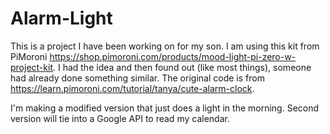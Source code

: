 # Alarm-Light
This is a project I have been working on for my son. I am using this kit from PiMoroni https://shop.pimoroni.com/products/mood-light-pi-zero-w-project-kit. I had the idea and then found out (like most things), someone had already done something similar. The original code is from https://learn.pimoroni.com/tutorial/tanya/cute-alarm-clock.

I'm making a modified version that just does a light in the morning. Second version will tie into a Google API to read my calendar.
